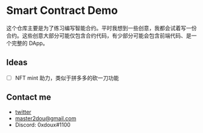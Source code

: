# Smart Contract Demo
这个仓库主要是为了练习编写智能合约。平时我想到一些创意，我都会试着写一份合约。这些创意大部分可能仅包含合约代码，有少部分可能会包含前端代码、是一个完整的 DApp。

## Ideas
- [ ] NFT mint 助力，类似于拼多多的砍一刀功能

## Contact me
- [twitter](https://twitter.com/DouXin)
- <master2dou@gmail.com>
- Discord: 0xdoux#1100